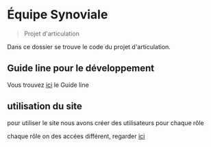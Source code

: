 # Équipe Synoviale

> Projet d'articulation

Dans ce dossier se trouve le code du projet d'articulation.

## Guide line pour le développement

Vous trouvez [ici](ProjetArt.md) le Guide line

## utilisation du site

pour utiliser le site nous avons créer des utilisateurs pour chaque rôle

chaque rôle on des accées différent, regarder [ici](Role.md)

